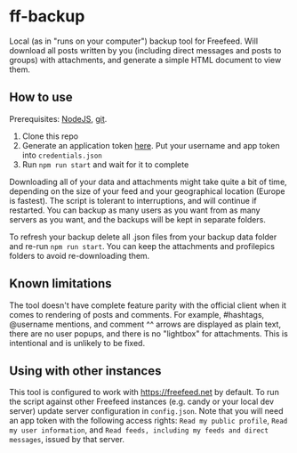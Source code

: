 # ff-backup

Local (as in "runs on your computer") backup tool for Freefeed. Will download all posts written by you (including direct messages and posts to groups) with attachments, and generate a simple HTML document to view them.

## How to use

Prerequisites: [NodeJS](https://nodejs.org/en/), [git](https://git-scm.com/downloads).

1. Clone this repo
1. Generate an application token [here](https://freefeed.net/settings/app-tokens/create?title=ff-backup&scopes=read-my-info%20read-feeds). Put your username and app token into `credentials.json`
1. Run `npm run start` and wait for it to complete

Downloading all of your data and attachments might take quite a bit of time, depending on the size of your feed and your geographical location (Europe is fastest). The script is tolerant to interruptions, and will continue if restarted. You can backup as many users as you want from as many servers as you want, and the backups will be kept in separate folders.

To refresh your backup delete all .json files from your backup data folder and re-run `npm run start`. You can keep the attachments and profilepics folders to avoid re-downloading them.

## Known limitations

The tool doesn't have complete feature parity with the official client when it comes to rendering of posts and comments. For example, #hashtags, @username mentions, and comment ^^ arrows are displayed as plain text, there are no user popups, and there is no "lightbox" for attachments. This is intentional and is unlikely to be fixed.

## Using with other instances

This tool is configured to work with https://freefeed.net by default. To run the script against other Freefeed instances (e.g. candy or your local dev server) update server configuration in `config.json`. Note that you will need an app token with the following access rights: `Read my public profile`, `Read my user information`, and `Read feeds, including my feeds and direct messages`, issued by that server.
